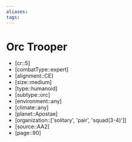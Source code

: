 ```yaml
---
aliases: 
tags: 
---
```


# Orc Trooper

- [cr::5]
- [combatType::expert]
- [alignment::CE]
- [size::medium]
- [type::humanoid]
- [subtype::orc]
- [environment::any]
- [climate::any]
- [planet::Apostae]
- [organization::['solitary', 'pair', 'squad(3-4)']]
- [source::AA2]
- [page::90]
